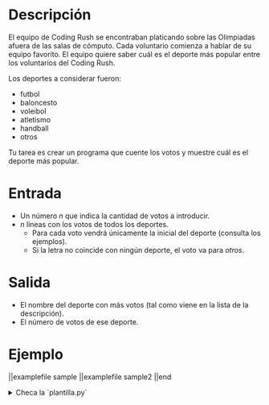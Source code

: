 # Descripción

El equipo de Coding Rush se encontraban platicando sobre las Olimpiadas afuera de las salas de cómputo. Cada voluntario comienza a hablar de su equipo favorito. El equipo quiere saber cuál es el deporte más popular entre los voluntarios del Coding Rush.

Los deportes a considerar fueron:

- futbol
- baloncesto
- voleibol
- atletismo
- handball
- otros

Tu tarea es crear un programa que cuente los votos y muestre cuál es el deporte más popular.

# Entrada

- Un número $n$ que indica la cantidad de votos a introducir.
- $n$ líneas con los votos de todos los deportes.
  - Para cada voto vendrá únicamente la inicial del deporte (consulta los ejemplos).
  - Si la letra no coincide con ningún deporte, el voto va para _otros_.

# Salida

- El nombre del deporte con más votos (tal como viene en la lista de la descripción).
- El número de votos de ese deporte.

# Ejemplo

||examplefile
sample
||examplefile
sample2
||end

<details><summary>Checa la `plantilla.py`</summary>

{{plantilla.py}}

</details>
